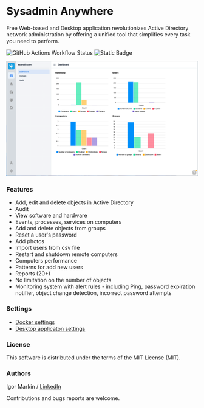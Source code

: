# Sysadmin Anywhere

Free Web-based and Desktop application revolutionizes Active Directory network administration by offering a unified tool that simplifies every task you need to perform.

![GitHub Actions Workflow Status](https://img.shields.io/github/actions/workflow/status/sysadminanywhere/sysadminanywhere/maven.yml)
![Static Badge](https://img.shields.io/badge/version-2.1.6-blue)

![Sysadmin Screenshot](images/Screen02.png)

### Features

- Add, edit and delete objects in Active Directory
- Audit
- View software and hardware
- Events, processes, services on computers
- Add and delete objects from groups
- Reset a user's password
- Add photos
- Import users from csv file
- Restart and shutdown remote computers
- Computers performance
- Patterns for add new users
- Reports (20+)
- No limitation on the number of objects
- Monitoring system with alert rules - including Ping, password expiration notifier, object change detection, incorrect password attempts

### Settings

* [Docker settings](https://github.com/sysadminanywhere/sysadminanywhere/wiki/Docker-settings)
* [Desktop applicaton settings](https://github.com/sysadminanywhere/sysadminanywhere/wiki/Desktop-settings)

### License

This software is distributed under the terms of the MIT License (MIT).

### Authors

Igor Markin / [LinkedIn](https://www.linkedin.com/in/igor-markin/)

Contributions and bugs reports are welcome.
